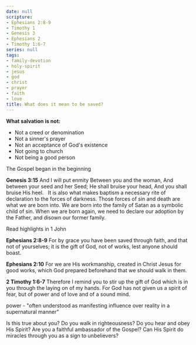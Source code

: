 ```yaml
---
date: null
scripture:
- Ephesians 2:8-9
- Timothy 1
- Genesis 3
- Ephesians 2
- Timothy 1:6-7
series: null
tags:
- family-devotion
- holy-spirit
- jesus
- god
- christ
- prayer
- faith
- love
title: What does it mean to be saved?
---
```




**What salvation is not:**
- Not a creed or denomination
- Not a sinner's prayer
- Not an acceptance of God's existence
- Not going to church
- Not being a good person

The Gospel began in the beginning

**Genesis 3:15**
And I will put enmity
Between you and the woman,
And between your seed and her Seed;
He shall bruise your head,
And you shall bruise His heel.
 
It is also what makes baptism a necessary rite of declaration to the forces of darkness. Those forces of sin and death are what we are born into. We are born into the family of Satan as a symbolic child of sin. When we are born again, we need to declare our adoption by the Father, and disown our former family.

Read highlights in 1 John

**Ephesians 2:8-9**
For by grace you have been saved through faith, and that not of yourselves; it is the gift of God, not of works, lest anyone should boast. 

**Ephesians 2:10**
For we are His workmanship, created in Christ Jesus for good works, which God prepared beforehand that we should walk in them.

**2 Timothy 1:6-7**
Therefore I remind you to stir up the gift of God which is in you through the laying on of my hands. For God has not given us a spirit of fear, but of power and of love and of a sound mind.

power - "often understood as manifesting influence over reality in a supernatural manner"

Is this true about you? Do you walk in righteousness? Do you hear and obey His Spirit? Are you a faithful ambassador of the Gospel? Can His Spirit do miracles through you as a sign to unbelievers?